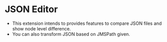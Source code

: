 # JSON Editor

- This extension intends to provides features to compare JSON files and show node level difference.
- You can also transform JSON based on JMSPath given.